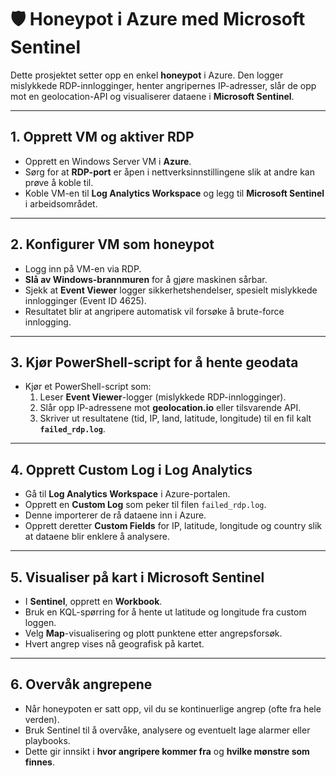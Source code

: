 # 🛡️ Honeypot i Azure med Microsoft Sentinel

Dette prosjektet setter opp en enkel **honeypot** i Azure. Den logger mislykkede RDP-innlogginger, henter angripernes IP-adresser, slår de opp mot en geolocation-API og visualiserer dataene i **Microsoft Sentinel**.

---

## 1. Opprett VM og aktiver RDP
- Opprett en Windows Server VM i **Azure**.  
- Sørg for at **RDP-port** er åpen i nettverksinnstillingene slik at andre kan prøve å koble til.  
- Koble VM-en til **Log Analytics Workspace** og legg til **Microsoft Sentinel** i arbeidsområdet.

---

## 2. Konfigurer VM som honeypot
- Logg inn på VM-en via RDP.  
- **Slå av Windows-brannmuren** for å gjøre maskinen sårbar.  
- Sjekk at **Event Viewer** logger sikkerhetshendelser, spesielt mislykkede innlogginger (Event ID 4625).  
- Resultatet blir at angripere automatisk vil forsøke å brute-force innlogging.

---

## 3. Kjør PowerShell-script for å hente geodata
- Kjør et PowerShell-script som:
  1. Leser **Event Viewer**-logger (mislykkede RDP-innlogginger).  
  2. Slår opp IP-adressene mot **geolocation.io** eller tilsvarende API.  
  3. Skriver ut resultatene (tid, IP, land, latitude, longitude) til en fil kalt **`failed_rdp.log`**.

---

## 4. Opprett Custom Log i Log Analytics
- Gå til **Log Analytics Workspace** i Azure-portalen.  
- Opprett en **Custom Log** som peker til filen `failed_rdp.log`.  
- Denne importerer de rå dataene inn i Azure.  
- Opprett deretter **Custom Fields** for IP, latitude, longitude og country slik at dataene blir enklere å analysere.

---

## 5. Visualiser på kart i Microsoft Sentinel
- I **Sentinel**, opprett en **Workbook**.  
- Bruk en KQL-spørring for å hente ut latitude og longitude fra custom loggen.  
- Velg **Map**-visualisering og plott punktene etter angrepsforsøk.  
- Hvert angrep vises nå geografisk på kartet.

---

## 6. Overvåk angrepene
- Når honeypoten er satt opp, vil du se kontinuerlige angrep (ofte fra hele verden).  
- Bruk Sentinel til å overvåke, analysere og eventuelt lage alarmer eller playbooks.  
- Dette gir innsikt i **hvor angripere kommer fra** og **hvilke mønstre som finnes**.
